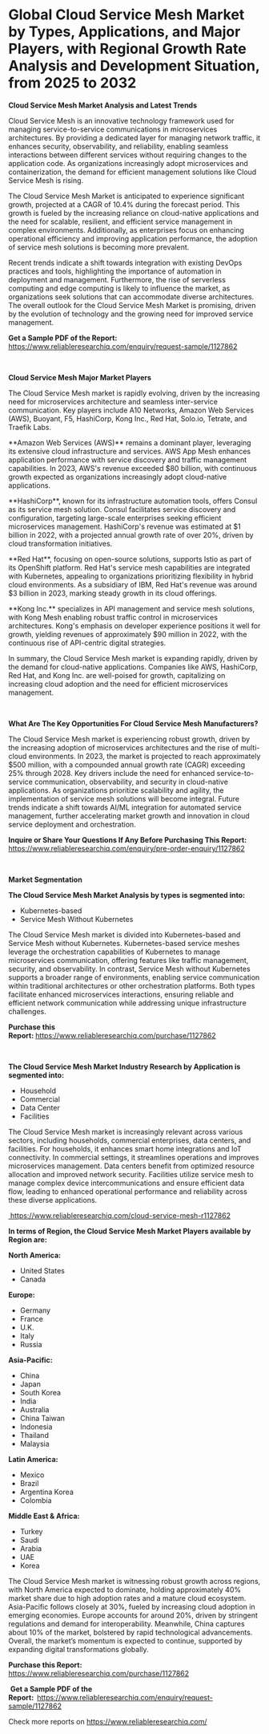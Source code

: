 <p><h1>Global Cloud Service Mesh Market by Types, Applications, and Major Players, with Regional Growth Rate Analysis and Development Situation, from 2025 to 2032</h1></p><p><strong>Cloud Service Mesh Market Analysis and Latest Trends</strong></p>
<p><p>Cloud Service Mesh is an innovative technology framework used for managing service-to-service communications in microservices architectures. By providing a dedicated layer for managing network traffic, it enhances security, observability, and reliability, enabling seamless interactions between different services without requiring changes to the application code. As organizations increasingly adopt microservices and containerization, the demand for efficient management solutions like Cloud Service Mesh is rising.</p><p>The Cloud Service Mesh Market is anticipated to experience significant growth, projected at a CAGR of 10.4% during the forecast period. This growth is fueled by the increasing reliance on cloud-native applications and the need for scalable, resilient, and efficient service management in complex environments. Additionally, as enterprises focus on enhancing operational efficiency and improving application performance, the adoption of service mesh solutions is becoming more prevalent.</p><p>Recent trends indicate a shift towards integration with existing DevOps practices and tools, highlighting the importance of automation in deployment and management. Furthermore, the rise of serverless computing and edge computing is likely to influence the market, as organizations seek solutions that can accommodate diverse architectures. The overall outlook for the Cloud Service Mesh Market is promising, driven by the evolution of technology and the growing need for improved service management.</p></p>
<p><strong>Get a Sample PDF of the Report:&nbsp;</strong> <a href="https://www.reliableresearchiq.com/enquiry/request-sample/1127862?utm_campaign=2780&utm_medium=2&utm_source=Github&utm_content=ia&utm_term=06032025&utm_id=cloud-service-mesh">https://www.reliableresearchiq.com/enquiry/request-sample/1127862</a></p>
<p>&nbsp;</p>
<p><strong>Cloud Service Mesh Major Market Players</strong></p>
<p><p>The Cloud Service Mesh market is rapidly evolving, driven by the increasing need for microservices architecture and seamless inter-service communication. Key players include A10 Networks, Amazon Web Services (AWS), Buoyant, F5, HashiCorp, Kong Inc., Red Hat, Solo.io, Tetrate, and Traefik Labs.</p><p>**Amazon Web Services (AWS)** remains a dominant player, leveraging its extensive cloud infrastructure and services. AWS App Mesh enhances application performance with service discovery and traffic management capabilities. In 2023, AWS's revenue exceeded $80 billion, with continuous growth expected as organizations increasingly adopt cloud-native applications.</p><p>**HashiCorp**, known for its infrastructure automation tools, offers Consul as its service mesh solution. Consul facilitates service discovery and configuration, targeting large-scale enterprises seeking efficient microservices management. HashiCorp's revenue was estimated at $1 billion in 2022, with a projected annual growth rate of over 20%, driven by cloud transformation initiatives.</p><p>**Red Hat**, focusing on open-source solutions, supports Istio as part of its OpenShift platform. Red Hat's service mesh capabilities are integrated with Kubernetes, appealing to organizations prioritizing flexibility in hybrid cloud environments. As a subsidiary of IBM, Red Hat's revenue was around $3 billion in 2023, marking steady growth in its cloud offerings.</p><p>**Kong Inc.** specializes in API management and service mesh solutions, with Kong Mesh enabling robust traffic control in microservices architectures. Kong's emphasis on developer experience positions it well for growth, yielding revenues of approximately $90 million in 2022, with the continuous rise of API-centric digital strategies.</p><p>In summary, the Cloud Service Mesh market is expanding rapidly, driven by the demand for cloud-native applications. Companies like AWS, HashiCorp, Red Hat, and Kong Inc. are well-poised for growth, capitalizing on increasing cloud adoption and the need for efficient microservices management.</p></p>
<p>&nbsp;</p>
<p><strong>What Are The Key Opportunities For Cloud Service Mesh Manufacturers?</strong></p>
<p><p>The Cloud Service Mesh market is experiencing robust growth, driven by the increasing adoption of microservices architectures and the rise of multi-cloud environments. In 2023, the market is projected to reach approximately $500 million, with a compounded annual growth rate (CAGR) exceeding 25% through 2028. Key drivers include the need for enhanced service-to-service communication, observability, and security in cloud-native applications. As organizations prioritize scalability and agility, the implementation of service mesh solutions will become integral. Future trends indicate a shift towards AI/ML integration for automated service management, further accelerating market growth and innovation in cloud service deployment and orchestration.</p></p>
<p><strong>Inquire or Share Your Questions If Any Before Purchasing This Report:</strong> <a href="https://www.reliableresearchiq.com/enquiry/pre-order-enquiry/1127862?utm_campaign=2780&utm_medium=2&utm_source=Github&utm_content=ia&utm_term=06032025&utm_id=cloud-service-mesh">https://www.reliableresearchiq.com/enquiry/pre-order-enquiry/1127862</a></p>
<p>&nbsp;</p>
<p><strong>Market Segmentation</strong></p>
<p><strong>The Cloud Service Mesh Market Analysis by types is segmented into:</strong></p>
<p><ul><li>Kubernetes-based</li><li>Service Mesh Without Kubernetes</li></ul></p>
<p><p>The Cloud Service Mesh market is divided into Kubernetes-based and Service Mesh without Kubernetes. Kubernetes-based service meshes leverage the orchestration capabilities of Kubernetes to manage microservices communication, offering features like traffic management, security, and observability. In contrast, Service Mesh without Kubernetes supports a broader range of environments, enabling service communication within traditional architectures or other orchestration platforms. Both types facilitate enhanced microservices interactions, ensuring reliable and efficient network communication while addressing unique infrastructure challenges.</p></p>
<p><strong>Purchase this Report:&nbsp;</strong><a href="https://www.reliableresearchiq.com/purchase/1127862?utm_campaign=2780&utm_medium=2&utm_source=Github&utm_content=ia&utm_term=06032025&utm_id=cloud-service-mesh">https://www.reliableresearchiq.com/purchase/1127862</a></p>
<p>&nbsp;</p>
<p><strong>The Cloud Service Mesh Market Industry Research by Application is segmented into:</strong></p>
<p><ul><li>Household</li><li>Commercial</li><li>Data Center</li><li>Facilities</li></ul></p>
<p><p>The Cloud Service Mesh market is increasingly relevant across various sectors, including households, commercial enterprises, data centers, and facilities. For households, it enhances smart home integrations and IoT connectivity. In commercial settings, it streamlines operations and improves microservices management. Data centers benefit from optimized resource allocation and improved network security. Facilities utilize service mesh to manage complex device intercommunications and ensure efficient data flow, leading to enhanced operational performance and reliability across these diverse applications.</p></p>
<p><a href="https://www.reliableresearchiq.com/cloud-service-mesh-r1127862?utm_campaign=2780&utm_medium=2&utm_source=Github&utm_content=ia&utm_term=06032025&utm_id=cloud-service-mesh">&nbsp;https://www.reliableresearchiq.com/cloud-service-mesh-r1127862</a></p>
<p><strong>In terms of Region, the Cloud Service Mesh Market Players available by Region are:</strong></p>
<p>
    <p> <strong> North America: </strong>
        <ul>
            <li>United States</li>
            <li>Canada</li>
        </ul>
        </p> 
    <p> <strong> Europe: </strong>
        <ul>
            <li>Germany</li>
            <li>France</li>
            <li>U.K.</li>
            <li>Italy</li>
            <li>Russia</li>
        </ul>
        </p> 
    <p> <strong> Asia-Pacific: </strong>
        <ul>
            <li>China</li>
            <li>Japan</li>
            <li>South Korea</li>
            <li>India</li>
            <li>Australia</li>
            <li>China Taiwan</li>
            <li>Indonesia</li>
            <li>Thailand</li>
            <li>Malaysia</li>
        </ul>
        </p> 
    <p> <strong> Latin America: </strong>
        <ul>
            <li>Mexico</li>
            <li>Brazil</li>
            <li>Argentina Korea</li>
            <li>Colombia</li>
        </ul>
        </p> 
    <p> <strong> Middle East & Africa: </strong>
        <ul>
            <li>Turkey</li>
            <li>Saudi</li>
            <li>Arabia</li>
            <li>UAE</li>
            <li>Korea</li>
        </ul>
    </p>
    </p>
<p><p>The Cloud Service Mesh market is witnessing robust growth across regions, with North America expected to dominate, holding approximately 40% market share due to high adoption rates and a mature cloud ecosystem. Asia-Pacific follows closely at 30%, fueled by increasing cloud adoption in emerging economies. Europe accounts for around 20%, driven by stringent regulations and demand for interoperability. Meanwhile, China captures about 10% of the market, bolstered by rapid technological advancements. Overall, the market’s momentum is expected to continue, supported by expanding digital transformations globally.</p></p>
<p><strong>Purchase this Report: </strong><a href="https://www.reliableresearchiq.com/purchase/1127862?utm_campaign=2780&utm_medium=2&utm_source=Github&utm_content=ia&utm_term=06032025&utm_id=cloud-service-mesh">https://www.reliableresearchiq.com/purchase/1127862</a></p>
<p>&nbsp;<strong>Get a Sample PDF of the Report:&nbsp;&nbsp;</strong><a href="https://www.reliableresearchiq.com/enquiry/request-sample/1127862?utm_campaign=2780&utm_medium=2&utm_source=Github&utm_content=ia&utm_term=06032025&utm_id=cloud-service-mesh">https://www.reliableresearchiq.com/enquiry/request-sample/1127862</a></p>
<p><strong></strong></p>
<p>Check more reports on <a href="https://www.reliableresearchiq.com/?utm_campaign=2780&utm_medium=2&utm_source=Github&utm_content=ia&utm_term=06032025&utm_id=cloud-service-mesh">https://www.reliableresearchiq.com/</a></p>